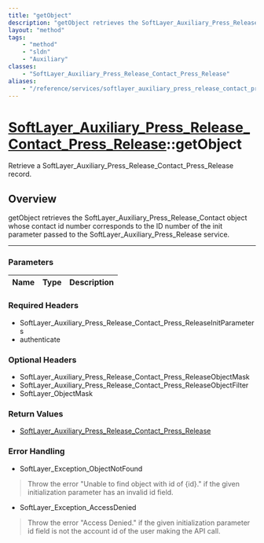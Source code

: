 ```yaml
---
title: "getObject"
description: "getObject retrieves the SoftLayer_Auxiliary_Press_Release_Contact object whose contact id number corresponds to the ID n... "
layout: "method"
tags:
    - "method"
    - "sldn"
    - "Auxiliary"
classes:
    - "SoftLayer_Auxiliary_Press_Release_Contact_Press_Release"
aliases:
    - "/reference/services/softlayer_auxiliary_press_release_contact_press_release/getObject"
---
```

# [SoftLayer_Auxiliary_Press_Release_Contact_Press_Release](/reference/services/SoftLayer_Auxiliary_Press_Release_Contact_Press_Release)::getObject

Retrieve a SoftLayer_Auxiliary_Press_Release_Contact_Press_Release record.


## Overview 
getObject retrieves the SoftLayer_Auxiliary_Press_Release_Contact object whose contact id number corresponds to the ID number of the init parameter passed to the SoftLayer_Auxiliary_Press_Release service. 

-----

### Parameters 
|Name | Type | Description |
| --- | --- | --- |


### Required Headers
* SoftLayer_Auxiliary_Press_Release_Contact_Press_ReleaseInitParameters
* authenticate


### Optional Headers
* SoftLayer_Auxiliary_Press_Release_Contact_Press_ReleaseObjectMask
* SoftLayer_Auxiliary_Press_Release_Contact_Press_ReleaseObjectFilter
* SoftLayer_ObjectMask

### Return Values
* <a href='/reference/datatypes/SoftLayer_Auxiliary_Press_Release_Contact_Press_Release'>SoftLayer_Auxiliary_Press_Release_Contact_Press_Release </a>



### Error Handling

* SoftLayer_Exception_ObjectNotFound 

> Throw the error "Unable to find object with id of {id}." if the given initialization parameter has an invalid id field. 

* SoftLayer_Exception_AccessDenied 

> Throw the error "Access Denied." if the given initialization parameter id field is not the account id of the user making the API call. 



